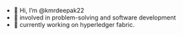 - 👋 Hi, I’m @kmrdeepak22
- 👀 involved in problem-solving and software development
- 🌱 currently working on hyperledger fabric.
<!--- 💞️ I’m looking to collaborate on ...
- 📫 How to reach me ...--->

<!---
kmrdeepak22/kmrdeepak22 is a ✨ special ✨ repository because its `README.md` (this file) appears on your GitHub profile.
You can click the Preview link to take a look at your changes.
--->

